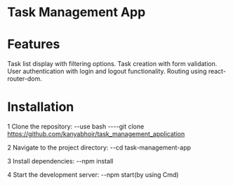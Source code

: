 # Task Management App

# Features
Task list display with filtering options.
Task creation with form validation.
User authentication with login and logout functionality.
Routing using react-router-dom.

# Installation
1 Clone the repository:
--use bash
----git clone https://github.com/kanyabhoir/task_management_application


2 Navigate to the project directory:
--cd task-management-app

3 Install dependencies:
--npm install

4 Start the development server:
--npm start(by using Cmd)
